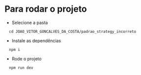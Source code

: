 # Para rodar o projeto

- Selecione a pasta

```
  cd JOAO_VITOR_GONCALVES_DA_COSTA/padrao_strategy_incorreto
```

- Instale as dependências

```
  npm i
```

- Rode o projeto

```
  npm run dev
```
